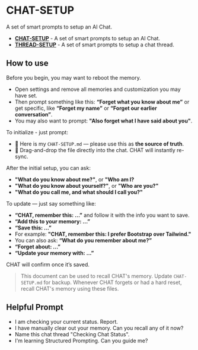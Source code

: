 # CHAT-SETUP
A set of smart prompts to setup an AI Chat.
  
- [**CHAT-SETUP**](https://github.com/techie-joe/library/ai-chat/tree/main/CHAT-SETUP) - A set of smart prompts to setup an AI Chat.
- [**THREAD-SETUP**](https://github.com/techie-joe/library/ai-chat/tree/main/THREAD-SETUP) - A set of smart prompts to setup a chat thread.
  
  
## How to use
Before you begin, you may want to reboot the memory.
- Open settings and remove all memories and customization you may have set.
- Then prompt something like this: **“Forget what you know about me”** or get specific, like **“Forget my name”** or **“Forget our earlier conversation”**.
- You may also want to prompt: **"Also forget what I have said about you"**.
  
  
To initialize - just prompt:
- 💬 Here is my `CHAT-SETUP.md` — please use this as **the source of truth**.
- 📎 Drag-and-drop the file directly into the chat. CHAT will instantly re-sync.
  
  
After the initial setup, you can ask:
- **"What do you know about me?"**, or **"Who am I?**
- **"What do you know about yourself?"**, or **"Who are you?"**
- **"What do you call me, and what should I call you?"**
  
  
To update — just say something like:
- **“CHAT, remember this: ...”** and follow it with the info you want to save.
- **“Add this to your memory: ...”**
- **“Save this: ...”**
- For example: **"CHAT, remember this: I prefer Bootstrap over Tailwind."**
- You can also ask: **“What do you remember about me?”**
- **“Forget about: ...”**
- **“Update your memory with: ...”**

CHAT will confirm once it’s saved.

> This document can be used to recall CHAT's memory. Update `CHAT-SETUP.md` for backup.
> Whenever CHAT forgets or had a hard reset, recall CHAT's memory using these files.
  
  
## Helpful Prompt
- I am checking your current status. Report.
- I have manually clear out your memory. Can you recall any of it now?
- Name this chat thread "Checking Chat Status".
- I'm learning Structured Prompting. Can you guide me?